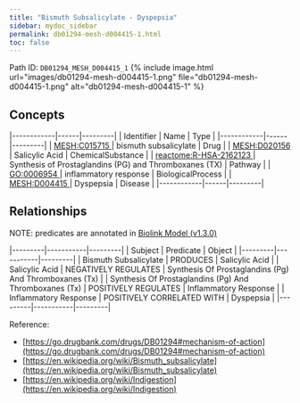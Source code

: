 ```yaml
---
title: "Bismuth Subsalicylate - Dyspepsia"
sidebar: mydoc_sidebar
permalink: db01294-mesh-d004415-1.html
toc: false 
---
```



Path ID: `DB01294_MESH_D004415_1`
{% include image.html url="images/db01294-mesh-d004415-1.png" file="db01294-mesh-d004415-1.png" alt="db01294-mesh-d004415-1" %}

## Concepts

|------------|------|---------|
| Identifier | Name | Type    |
|------------|------|---------|
| <a href="https://identifiers.org/MESH:C015715">MESH:C015715 </a> | bismuth subsalicylate | Drug |
| <a href="https://identifiers.org/MESH:D020156">MESH:D020156 </a> | Salicylic Acid | ChemicalSubstance |
| <a href="https://identifiers.org/reactome:R-HSA-2162123">reactome:R-HSA-2162123 </a> | Synthesis of Prostaglandins (PG) and Thromboxanes (TX) | Pathway |
| <a href="https://identifiers.org/GO:0006954">GO:0006954 </a> | inflammatory response | BiologicalProcess |
| <a href="https://identifiers.org/MESH:D004415">MESH:D004415 </a> | Dyspepsia | Disease |
|------------|------|---------|

## Relationships


NOTE: predicates are annotated in <a href="https://github.com/biolink/biolink-model/releases/tag/v1.3.0">Biolink Model (v1.3.0)</a>

|---------|-----------|---------|
| Subject | Predicate | Object  |
|---------|-----------|---------|
| Bismuth Subsalicylate | PRODUCES | Salicylic Acid |
| Salicylic Acid | NEGATIVELY REGULATES | Synthesis Of Prostaglandins (Pg) And Thromboxanes (Tx) |
| Synthesis Of Prostaglandins (Pg) And Thromboxanes (Tx) | POSITIVELY REGULATES | Inflammatory Response |
| Inflammatory Response | POSITIVELY CORRELATED WITH | Dyspepsia |
|---------|-----------|---------|

Reference: 
  - [https://go.drugbank.com/drugs/DB01294#mechanism-of-action](https://go.drugbank.com/drugs/DB01294#mechanism-of-action)
  - [https://en.wikipedia.org/wiki/Bismuth_subsalicylate](https://en.wikipedia.org/wiki/Bismuth_subsalicylate)
  - [https://en.wikipedia.org/wiki/Indigestion](https://en.wikipedia.org/wiki/Indigestion)
